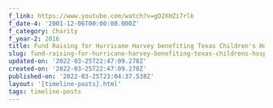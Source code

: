 ```yaml
---
f_link: https://www.youtube.com/watch?v=gO2XHZi7rlk
f_date-4: '2001-12-06T00:00:00.000Z'
f_category: Charity
f_year-2: 2016
title: Fund Raising for Hurricane Harvey benefiting Texas Children's Hospital
slug: fund-raising-for-hurricane-harvey-benefiting-texas-childrens-hospital
updated-on: '2022-03-25T22:47:09.278Z'
created-on: '2022-03-25T22:47:09.278Z'
published-on: '2022-03-25T23:04:37.538Z'
layout: '[timeline-posts].html'
tags: timeline-posts
---
```




